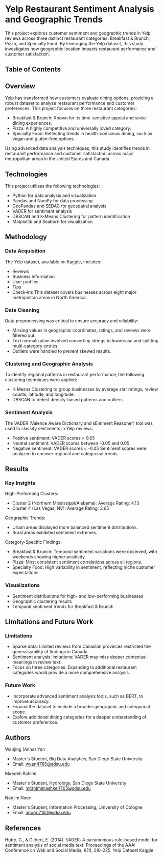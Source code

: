 # Yelp Restaurant Sentiment Analysis and Geographic Trends
This project explores customer sentiment and geographic trends in Yelp reviews across three distinct restaurant categories: Breakfast & Brunch, Pizza, and Specialty Food. By leveraging the Yelp dataset, this study investigates how geographic location impacts restaurant performance and customer satisfaction.

## Table of Contents
## Overview
Yelp has transformed how customers evaluate dining options, providing a robust dataset to analyze restaurant performance and customer preferences. This project focuses on three restaurant categories:

- Breakfast & Brunch: Known for its time-sensitive appeal and social dining experiences.
- Pizza: A highly competitive and universally loved category.
- Specialty Food: Reflecting trends in health-conscious dining, such as vegan and gluten-free options.
  
Using advanced data analysis techniques, this study identifies trends in restaurant performance and customer satisfaction across major metropolitan areas in the United States and Canada.

## Technologies
This project utilizes the following technologies:

- Python for data analysis and visualization
- Pandas and NumPy for data processing
- GeoPandas and SEDAC for geospatial analysis
- VADER for sentiment analysis
- DBSCAN and K-Means Clustering for pattern identification
- Matplotlib and Seaborn for visualization

## Methodology
### Data Acquisition
The Yelp dataset, available on Kaggle, includes:
- Reviews
- Business information
- User profiles
- Tips
- Check-ins
This dataset covers businesses across eight major metropolitan areas in North America.

### Data Cleaning
Data preprocessing was critical to ensure accuracy and reliability:
- Missing values in geographic coordinates, ratings, and reviews were filtered out.
- Text normalization involved converting strings to lowercase and splitting multi-category entries.
- Outliers were handled to prevent skewed results.

### Clustering and Geographic Analysis
To identify regional patterns in restaurant performance, the following clustering techniques were applied:

- K-Means Clustering to group businesses by average star ratings, review counts, latitude, and longitude.
- DBSCAN to detect density-based patterns and outliers.

### Sentiment Analysis
The VADER (Valence Aware Dictionary and sEntiment Reasoner) tool was used to classify sentiments in Yelp reviews:

- Positive sentiment: VADER scores > 0.05
- Neutral sentiment: VADER scores between -0.05 and 0.05
- Negative sentiment: VADER scores < -0.05
Sentiment scores were analyzed to uncover regional and categorical trends.

## Results
### Key Insights
High-Performing Clusters:
- Cluster 2 (Northern Mississippi/Alabama): Average Rating: 4.13
- Cluster 4 (Las Vegas, NV): Average Rating: 3.65
  
Geographic Trends:
- Urban areas displayed more balanced sentiment distributions.
- Rural areas exhibited sentiment extremes.

Category-Specific Findings:
- Breakfast & Brunch: Temporal sentiment variations were observed, with weekends showing higher positivity.
- Pizza: Most consistent sentiment correlations across all regions.
- Specialty Food: High variability in sentiment, reflecting niche customer expectations.

### Visualizations
- Sentiment distributions for high- and low-performing businesses
- Geographic clustering results
- Temporal sentiment trends for Breakfast & Brunch

## Limitations and Future Work
### Limitations
- Sparse data: Limited reviews from Canadian provinces restricted the generalizability of findings in Canada.
- Sentiment analysis limitations: VADER may miss deeper contextual meanings in review text.
- Focus on three categories: Expanding to additional restaurant categories would provide a more comprehensive analysis.

### Future Work
- Incorporate advanced sentiment analysis tools, such as BERT, to improve accuracy.
- Expand the dataset to include a broader geographic and categorical scope.
- Explore additional dining categories for a deeper understanding of customer preferences.

## Authors
Wanjing (Anna) Yan
- Master's Student, Big Data Analytics, San Diego State University
- Email: wyan4786@sdsu.edu

Maedeh Rahimi
- Master's Student, Hydrology, San Diego State University
- Email: mrahimimashkel1705@sdsu.edu

Nadjim Noori
- Master's Student, Information Processing, University of Cologne
- Email: nnoori7150@sdsu.edu
  
## References
Hutto, C., & Gilbert, E. (2014). VADER: A parsimonious rule-based model for sentiment analysis of social media text. Proceedings of the AAAI Conference on Web and Social Media, 8(1), 216-225.
Yelp Dataset Kaggle
